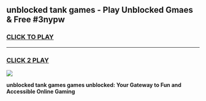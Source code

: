 
## unblocked tank games - Play Unblocked Gmaes & Free #3nypw
<h3>
<a href="https://news.freeplayer.one?title=unblocked_tank_games&ref=24F">CLICK TO PLAY</a></h3>
<hr>

<h3>
<a href="https://news.freeplayer.one?title=unblocked_tank_games&ref=24F">CLICK 2 PLAY</a>
  
</h3>

<a href="https://news.freeplayer.one?title=unblocked_tank_games&ref=24F/"><img src="https://clearcache.store/games.png"></a>


**unblocked tank games games unblocked: Your Gateway to Fun and Accessible Online Gaming**

